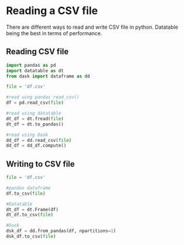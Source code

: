 # Reading a CSV file
There are different ways to read and write CSV file in python. Datatable being the best in terms of performance. 

## Reading CSV file
```python
import pandas as pd
import datatable as dt
from dask import dataframe as dd

file = 'df.csv'

#read uing pandas read_csv()
df = pd.read_csv(file)

#read using datatable
dt_df = dt.fread(file)
dt_df = dt.to_pandas()

#read using Dask
dd_df = dd.read_csv(file)
dd_df = dd_df.compute()
```

## Writing to CSV file
```python
file = 'df.csv'

#pandas dataframe
df.to_csv(file)

#Datatable
dt_df = dt.Frame(df)
dt_df.to_csv(file)

#Dask
dsk_df = dd.from_pandas(df, npartitions=1)
dsk_df.to_csv(file)
```
